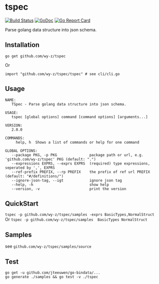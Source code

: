 # tspec
[![Build Status](https://travis-ci.org/wy-z/tspec.svg?branch=master)](https://travis-ci.org/wy-z/tspec) [![GoDoc](https://godoc.org/github.com/wy-z/tspec?status.svg)](http://godoc.org/github.com/wy-z/tspec) [![Go Report Card](https://goreportcard.com/badge/github.com/wy-z/tspec)](https://goreportcard.com/report/github.com/wy-z/tspec)

Parse golang data structure into json schema.

## Installation
```
go get github.com/wy-z/tspec
```
Or
```
import "github.com/wy-z/tspec/tspec" # see cli/cli.go
```

## Usage
```
NAME:
   TSpec - Parse golang data structure into json schema.

USAGE:
   tspec [global options] command [command options] [arguments...]

VERSION:
   2.0.0

COMMANDS:
     help, h  Shows a list of commands or help for one command

GLOBAL OPTIONS:
   --package PKG, -p PKG               package path or url, e.g. 'github.com/wy-z/tspec' PKG (default: ".")
   --expressions EXPRS, --exprs EXPRS  (required) type expressions, seperated by ',', EXPRS
   --ref-prefix PREFIX, --rp PREFIX    the prefix of ref url PREFIX (default: "#/definitions/")
   --ignore-json-tag, --igt            ignore json tag
   --help, -h                          show help
   --version, -v                       print the version
```

## QuickStart

`tspec -p github.com/wy-z/tspec/samples -exprs BasicTypes,NormalStruct`
Or
`tspec -p github.com/wy-z/tspec/samples  BasicTypes NormalStruct`

## Samples

see `github.com/wy-z/tspec/samples/source`

## Test

```
go get -u github.com/jteeuwen/go-bindata/...
go generate ./samples && go test -v ./tspec
```